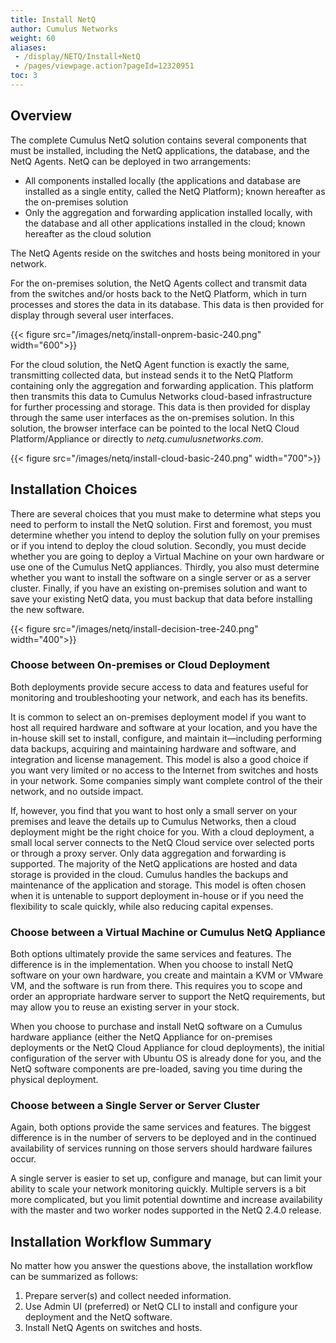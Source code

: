 ```yaml
---
title: Install NetQ
author: Cumulus Networks
weight: 60
aliases:
 - /display/NETQ/Install+NetQ
 - /pages/viewpage.action?pageId=12320951
toc: 3
---
```

## Overview

The complete Cumulus NetQ solution contains several components that must be installed, including the NetQ applications, the database, and the NetQ Agents. NetQ can be deployed in two arrangements:

- All components installed locally (the applications and database are installed as a single entity, called the NetQ Platform); known hereafter as the on-premises solution
- Only the aggregation and forwarding application installed locally, with the database and all other applications installed in the cloud; known hereafter as the cloud solution

The NetQ Agents reside on the switches and hosts being monitored in your network.

For the on-premises solution, the NetQ Agents collect and transmit data from the switches and/or hosts back to the NetQ Platform, which in turn processes and stores the data in its database. This data is then provided for display through several user interfaces.

{{< figure src="/images/netq/install-onprem-basic-240.png" width="600">}}

For the cloud solution, the NetQ Agent function is exactly the same, transmitting collected data, but instead sends it to the NetQ Platform containing only the aggregation and forwarding application. This platform then transmits this data to Cumulus Networks cloud-based infrastructure for further processing and storage. This data is then provided for display through the same user interfaces as the on-premises solution. In this solution, the browser interface can be pointed to the local NetQ Cloud Platform/Appliance or directly to *netq.cumulusnetworks.com*.

{{< figure src="/images/netq/install-cloud-basic-240.png" width="700">}}

## Installation Choices

There are several choices that you must make to determine what steps you need to perform to install the NetQ solution. First and foremost, you must determine whether you intend to deploy the solution fully on your premises or if you intend to deploy the cloud solution. Secondly, you must decide whether you are going to deploy a Virtual Machine on your own hardware or use one of the Cumulus NetQ appliances. Thirdly, you also must determine whether you want to install the software on a single server or as a server cluster. Finally, if you have an existing on-premises solution and want to save your existing NetQ data, you must backup that data before installing the new software.

{{< figure src="/images/netq/install-decision-tree-240.png" width="400">}}

### Choose between On-premises or Cloud Deployment

Both deployments provide secure access to data and features useful for monitoring and troubleshooting your network, and each has its benefits.

It is common to select an on-premises deployment model if you want to host all required hardware and software at your location, and you have the in-house skill set to install, configure, and maintain it—including performing data backups, acquiring and maintaining hardware and software, and integration and license management. This model is also a good choice if you want very limited or no access to the Internet from switches and hosts in your network. Some companies simply want complete control of the their network, and no outside impact.

If, however, you find that you want to host only a small server on your premises and leave the details up to Cumulus Networks, then a cloud deployment might be the right choice for you. With a cloud deployment, a small local server connects to the NetQ Cloud service over selected ports or through a proxy server. Only data aggregation and forwarding is supported. The majority of the NetQ applications are hosted and data storage is provided in the cloud. Cumulus handles the backups and maintenance of the application and storage. This model is often chosen when it is untenable to support deployment in-house or if you need the flexibility to scale quickly, while also reducing capital expenses.

### Choose between a Virtual Machine or Cumulus NetQ Appliance

Both options ultimately provide the same services and features. The difference is in the implementation. When you choose to install NetQ software on your own hardware, you create and maintain a KVM or VMware VM, and the software is run from there. This requires you to scope and order an appropriate hardware server to support the NetQ requirements, but may allow you to reuse an existing server in your stock.

When you choose to purchase and install NetQ software on a Cumulus hardware appliance (either the NetQ Appliance for on-premises deployments or the NetQ Cloud Appliance for cloud deployments), the initial configuration of the server with Ubuntu OS is already done for you, and the NetQ software components are pre-loaded, saving you time during the physical deployment.

### Choose between a Single Server or Server Cluster

Again, both options provide the same services and features. The biggest difference is in the number of servers to be deployed and in the continued availability of services running on those servers should hardware failures occur.

A single server is easier to set up, configure and manage, but can limit your ability to scale your network monitoring quickly. Multiple servers is a bit more complicated, but you limit potential downtime and increase availability with the master and two worker nodes supported in the NetQ 2.4.0 release.

<!-- For more detail about clustering, refer to {{<link url="Cumulus-NetQ-Deployment-Guide" text="Server Clustering">}}. -->

## Installation Workflow Summary

No matter how you answer the questions above, the installation workflow can be summarized as follows:

1. Prepare server(s) and collect needed information.
2. Use Admin UI (preferred) or NetQ CLI to install and configure your deployment and the NetQ software.
3. Install NetQ Agents on switches and hosts.

<!-- ## Get Started

Follow the instructions contained in the section identified in these tables based on your answers to the installation choices you have made.

### Single Server

| On Prem/ Cloud | VM + Your HW/ Cumulus NetQ HW | Get Started Here |
| ---- | ---- | ---- |
| On premises | VM + your hardware | {{<link url="Cumulus-NetQ-Deployment-Guide" text="Prepare Your Hardware and VM for a NetQ On-premises Deployment">}} |
| On premises | NetQ 2.4 Appliance | {{<link url="Cumulus-NetQ-Deployment-Guide" text="Prepare Your New NetQ Appliance for a NetQ On-premises Deployment">}} |
| Cloud | VM + your hardware | {{<link url="Cumulus-NetQ-Deployment-Guide" text="Prepare Your Hardware and VM for a NetQ Cloud Deployment">}} |
| Cloud | NetQ 2.4 Cloud Appliance | {{<link url="Cumulus-NetQ-Deployment-Guide" text="Prepare Your New NetQ Cloud Appliance for a NetQ Cloud Deployment">}} |
| On premises, cloud | NetQ 2.3 and earlier Appliances | {{<link url="Cumulus-NetQ-Deployment-Guide" text="Prepare Your Existing NetQ Appliances for a NetQ 2.4 Deployment">}} |

### Server Cluster

| On Prem/ Cloud | VM + Your HW/ Cumulus NetQ HW | Get Started Here |
| ---- | ---- | ---- |
| On premises | VM + your hardware | {{<link url="Cumulus-NetQ-Deployment-Guide" text="Prepare Your Hardware and VM for a NetQ On-premises Cluster Deployment">}} |
| On premises | NetQ Appliance | {{<link url="Cumulus-NetQ-Deployment-Guide" text="Prepare Your New NetQ Appliances for a NetQ On-premises Cluster Deployment">}} |
| Cloud | VM + your hardware | {{<link url="Cumulus-NetQ-Deployment-Guide" text="Prepare Your Hardware and VM for a NetQ Cloud Cluster Deployment">}} |
| Cloud | NetQ Cloud Appliance | {{<link url="Cumulus-NetQ-Deployment-Guide" text="Prepare Your New NetQ Cloud Appliance for a NetQ Cloud Cluster Deployment">}} |
| On premises, cloud | NetQ 2.3 and earlier Appliances | {{<link url="Cumulus-NetQ-Deployment-Guide" text="Prepare Your Existing NetQ Appliances for a NetQ 2.4 Cluster Deployment">}} |

After you have completed the necessary preparations, you can install the NetQ software and Agents. -->
